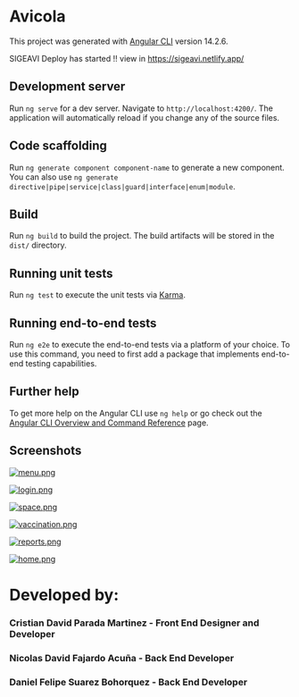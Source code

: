 # Avicola

This project was generated with [Angular CLI](https://github.com/angular/angular-cli) version 14.2.6.

SIGEAVI Deploy has started !! view in https://sigeavi.netlify.app/

## Development server

Run `ng serve` for a dev server. Navigate to `http://localhost:4200/`. The application will automatically reload if you change any of the source files.

## Code scaffolding

Run `ng generate component component-name` to generate a new component. You can also use `ng generate directive|pipe|service|class|guard|interface|enum|module`.

## Build

Run `ng build` to build the project. The build artifacts will be stored in the `dist/` directory.

## Running unit tests

Run `ng test` to execute the unit tests via [Karma](https://karma-runner.github.io).

## Running end-to-end tests

Run `ng e2e` to execute the end-to-end tests via a platform of your choice. To use this command, you need to first add a package that implements end-to-end testing capabilities.

## Further help

To get more help on the Angular CLI use `ng help` or go check out the [Angular CLI Overview and Command Reference](https://angular.io/cli) page.

## Screenshots

[![menu.png](https://i.postimg.cc/FHxLNFdv/menu.png)](https://postimg.cc/Wdh37vwY)

[![login.png](https://i.postimg.cc/NfmXCkQ5/login.png)](https://postimg.cc/Yh2jhgGH)

[![space.png](https://i.postimg.cc/Pqhrq4Ms/space.png)](https://postimg.cc/Js6W6jgP)

[![vaccination.png](https://i.postimg.cc/7LVPJ2BC/vaccination.png)](https://postimg.cc/PLCnBPnh)

[![reports.png](https://i.postimg.cc/7YFZFDGL/reports.png)](https://postimg.cc/qzGrKPGf)

[![home.png](https://i.postimg.cc/XXSVy5PP/home.png)](https://postimg.cc/jncVpDt6)



# Developed by:

### Cristian David Parada Martinez - Front End Designer and Developer 
### Nicolas David Fajardo Acuña - Back End Developer
### Daniel Felipe Suarez Bohorquez - Back End Developer

